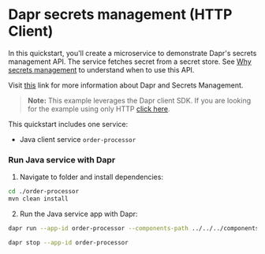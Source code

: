 # Dapr secrets management (HTTP Client)

In this quickstart, you'll create a microservice to demonstrate Dapr's secrets management API. The service fetches secret from a secret store. See [Why secrets management](#why-secrets-management) to understand when to use this API.

Visit [this](https://docs.dapr.io/developing-applications/building-blocks/secrets/) link for more information about Dapr and Secrets Management.

> **Note:** This example leverages the Dapr client SDK.  If you are looking for the example using only HTTP [click here](../http).

This quickstart includes one service:

- Java client service `order-processor`

### Run Java service with Dapr

1. Navigate to folder and install dependencies:

<!-- STEP
name: Install dependencies
-->

```bash
cd ./order-processor
mvn clean install
```
<!-- END_STEP -->

2. Run the Java service app with Dapr:

<!-- STEP
name: Run order-processor service
expected_stdout_lines:
  - "== APP == Fetched Secret: {secret=YourPasskeyHere}"
  - "Exited App successfully"
expected_stderr_lines:
output_match_mode: substring
-->

```bash
dapr run --app-id order-processor --components-path ../../../components/ -- java -jar target/order-processor-0.0.1-SNAPSHOT.jar
```

<!-- END_STEP -->

```bash
dapr stop --app-id order-processor
```
